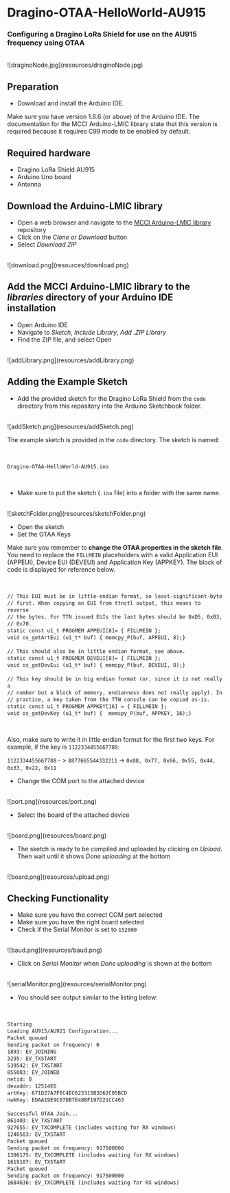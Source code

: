# Dragino-OTAA-HelloWorld-AU915

### Configuring a Dragino LoRa Shield for use on the AU915 frequency using OTAA

<br />
![draginoNode.jpg](resources/draginoNode.jpg)
<br />

## Preparation

- Download and install the Arduino IDE.

Make sure you have version 1.6.6 (or above) of the Arduino IDE. The documentation for the MCCI Arduino-LMIC library state that this version is required because it requires C99 mode to be enabled by default.

## Required hardware

- Dragino LoRa Shield AU915
- Arduino Uno board
- Antenna

## Download the Arduino-LMIC library

- Open a web browser and navigate to the [MCCI Arduino-LMIC library](https://github.com/thomaslaurenson/arduino-lmic) repository
- Click on the _Clone or Download_ button
- Select _Download ZIP_

<br />
![download.png](resources/download.png)
<br />

## Add the MCCI Arduino-LMIC library to the _libraries_ directory of your Arduino IDE installation

- Open Arduino IDE
- Navigate to _Sketch_, _Include Library_, _Add .ZIP Library_
- Find the ZIP file, and select Open

<br />
![addLibrary.png](resources/addLibrary.png)
<br />

## Adding the Example Sketch 

- Add the provided sketch for the Dragino LoRa Shield from the `code` directory from this repository into the Arduino Sketchbook folder. 

<br />
![addSketch.png](resources/addSketch.png)
<br />

The example sketch is provided in the `code` directory. The sketch is named:

<br />

```
Dragino-OTAA-HelloWorld-AU915.ino
```
<br />

- Make sure to put the sketch (`.ino` file) into a folder with the same name.

<br />
![sketchFolder.png](resources/sketchFolder.png)
<br />

- Open the sketch
- Set the OTAA Keys

Make sure you remember to **change the OTAA properties in the sketch file**. You need to replace the `FILLMEIN` placeholders with a valid Application EUI (APPEUI), Device EUI (DEVEUI) and Application Key (APPKEY). The block of code is displayed for reference below.

<br />

```
// This EUI must be in little-endian format, so least-significant-byte
// first. When copying an EUI from ttnctl output, this means to reverse
// the bytes. For TTN issued EUIs the last bytes should be 0xD5, 0xB3,
// 0x70.
static const u1_t PROGMEM APPEUI[8]= { FILLMEIN };
void os_getArtEui (u1_t* buf) { memcpy_P(buf, APPEUI, 8);}

// This should also be in little endian format, see above.
static const u1_t PROGMEM DEVEUI[8]= { FILLMEIN };
void os_getDevEui (u1_t* buf) { memcpy_P(buf, DEVEUI, 8);}

// This key should be in big endian format (or, since it is not really a
// number but a block of memory, endianness does not really apply). In
// practice, a key taken from the TTN console can be copied as-is.
static const u1_t PROGMEM APPKEY[16] = { FILLMEIN };
void os_getDevKey (u1_t* buf) {  memcpy_P(buf, APPKEY, 16);}
```
<br />

Also, make sure to write it in little endian format for the first two keys.
For example, if the key is `1122334455667788`:

`1122334455667788` - > `8877665544332211` -> `0x88, 0x77, 0x66, 0x55, 0x44, 0x33, 0x22, 0x11`

- Change the COM port to the attached device

<br />
![port.png](resources/port.png)
<br />

- Select the board of the attached device

<br />
![board.png](resources/board.png)
<br />

- The sketch is ready to be compiled and uploaded by clicking on _Upload_. Then wait until it shows _Done uploading_ at the bottom

<br />
![board.png](resources/upload.png)
<br />

## Checking Functionality

- Make sure you have the correct COM port selected
- Make sure you have the right board selected
- Check if the Serial Monitor is set to `152000`

<br />
![baud.png](resources/baud.png)
<br />

- Click on _Serial Monitor_ when _Done uploading_ is shown at the bottom

<br />
![serialMonitor.png](resources/serialMonitor.png)
<br />

- You should see output similar to the listing below:


<br />

```
Starting
Loading AU915/AU921 Configuration...
Packet queued
Sending packet on frequency: 0
1893: EV_JOINING
3295: EV_TXSTART
539542: EV_TXSTART
855083: EV_JOINED
netid: 0
devaddr: 12514E6
artKey: 671D27A7FEC4EC623315B3D62C05BCD
nwkKey: EDAA19E9C07DB7E48BF197D21CC463

Successful OTAA Join...
861403: EV_TXSTART
927655: EV_TXCOMPLETE (includes waiting for RX windows)
1240583: EV_TXSTART
Packet queued
Sending packet on frequency: 917500000
1306175: EV_TXCOMPLETE (includes waiting for RX windows)
1619107: EV_TXSTART
Packet queued
Sending packet on frequency: 917500000
1684636: EV_TXCOMPLETE (includes waiting for RX windows)

```
<br />